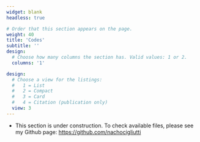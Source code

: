 ```yaml
---
widget: blank
headless: true

# Order that this section appears on the page.
weight: 40
title: 'Codes'
subtitle: ''
design:
  # Choose how many columns the section has. Valid values: 1 or 2.
  columns: '1'

design:
  # Choose a view for the listings:
  #   1 = List
  #   2 = Compact
  #   3 = Card
  #   4 = Citation (publication only)
  view: 3
---
```


- This section is under construction. To check available files, please see my Github page: https://github.com/nachocigliutti